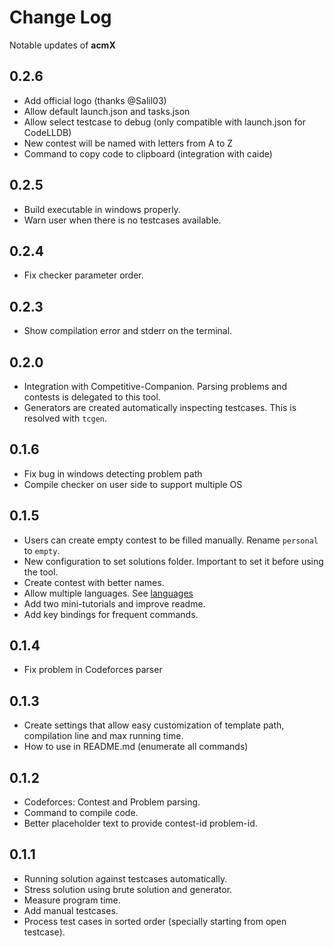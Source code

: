 # Change Log

Notable updates of **acmX**

## 0.2.6

* Add official logo (thanks @Salil03)
* Allow default launch.json and tasks.json
* Allow select testcase to debug (only compatible with launch.json for CodeLLDB)
* New contest will be named with letters from A to Z
* Command to copy code to clipboard (integration with caide)

## 0.2.5

* Build executable in windows properly.
* Warn user when there is no testcases available.

## 0.2.4

* Fix checker parameter order.

## 0.2.3

* Show compilation error and stderr on the terminal.

## 0.2.0

* Integration with Competitive-Companion. Parsing problems and contests is delegated to this tool.
* Generators are created automatically inspecting testcases. This is resolved with `tcgen`.

## 0.1.6

* Fix bug in windows detecting problem path
* Compile checker on user side to support multiple OS

## 0.1.5

* Users can create empty contest to be filled manually. Rename `personal` to `empty`.
* New configuration to set solutions folder. Important to set it before using the tool.
* Create contest with better names.
* Allow multiple languages. See [languages](doc/languages.md)
* Add two mini-tutorials and improve readme.
* Add key bindings for frequent commands.

## 0.1.4

* Fix problem in Codeforces parser

## 0.1.3

* Create settings that allow easy customization of template path, compilation line and max running time.
* How to use in README.md (enumerate all commands)

## 0.1.2

* Codeforces: Contest and Problem parsing.
* Command to compile code.
* Better placeholder text to provide contest-id problem-id.

## 0.1.1

* Running solution against testcases automatically.
* Stress solution using brute solution and generator.
* Measure program time.
* Add manual testcases.
* Process test cases in sorted order (specially starting from open testcase).
